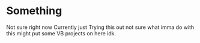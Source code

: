 # Something
Not sure right now
Currently just Trying this out not sure what imma do with this might put some VB projects on here idk.
